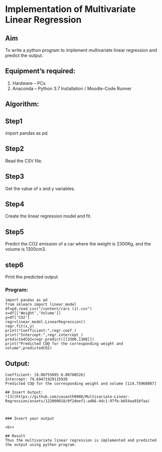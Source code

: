 # Implementation of Multivariate Linear Regression
## Aim
To write a python program to implement multivariate linear regression and predict the output.
## Equipment’s required:
1.	Hardware – PCs
2.	Anaconda – Python 3.7 Installation / Moodle-Code Runner
## Algorithm:
## Step1
import pandas as pd.

## Step2
Read the CSV file.

## Step3
Get the value of x and y variables.

## Step4
Create the linear regression model and fit.

## Step5
Predict the CO2 emission of a car where the weight is 2300Kg, and the volume is 1300cm3.

## step6
Print the predicted output.

### Program:
```
import pandas as pd
from sklearn import linear_model
df=pd.read_csv("/content/cars (1).csv")
x=df[['Weight','Volume']]
y=df['CO2']
regr=linear_model.LinearRegression()
regr.fit(x,y)
print("Coefficient:",regr.coef_)
print("Intercept:",regr.intercept_)
predictedCO2=regr.predict([[3300,1300]])
print("Predicted CO@ for the corresponding weight and volume",predictedCO2)
```

## Output:
```
Coefficient: [0.00755095 0.00780526]
Intercept: 79.69471929115939
Predicted CO@ for the corresponding weight and volume [114.75968007]
```


```
## Insert Output:
![3](https://github.com/vasanth0908/Multivariate-Linear-Regression/assets/122000018/0f2deef1-ad66-4dc1-97fb-b654aa916faa)



### Insert your output

<br>

## Result
Thus the multivariate linear regression is implemented and predicted the output using python program.
